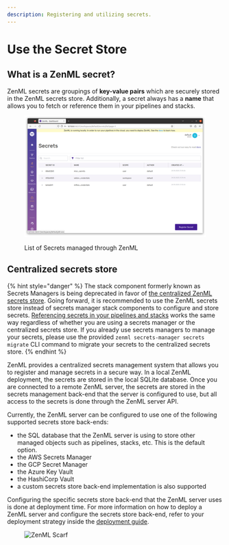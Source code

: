 ```yaml
---
description: Registering and utilizing secrets.
---
```


# Use the Secret Store

## What is a ZenML secret?

ZenML secrets are groupings of **key-value pairs** which are securely stored in the ZenML secrets store. Additionally, a secret always has a **name** that allows you to fetch or reference them in your pipelines and stacks.

<figure><img src="../../../.gitbook/assets/SecretsInDashboard.png" alt=""><figcaption><p>List of Secrets managed through ZenML</p></figcaption></figure>

## Centralized secrets store

{% hint style="danger" %}
The stack component formerly known as Secrets Managers is being deprecated in favor of [the centralized ZenML secrets store](use-the-secret-store.md#centralized-secrets-store). Going forward, it is recommended to use the ZenML secrets store instead of secrets manager stack components to configure and store secrets. [Referencing secrets in your pipelines and stacks](use-the-secret-store.md#use-the-secret-store) works the same way regardless of whether you are using a secrets manager or the centralized secrets store. If you already use secrets managers to manage your secrets, please use the provided `zenml secrets-manager secrets migrate` CLI command to migrate your secrets to the centralized secrets store.
{% endhint %}

ZenML provides a centralized secrets management system that allows you to register and manage secrets in a secure way. In a local ZenML deployment, the secrets are stored in the local SQLite database. Once you are connected to a remote ZenML server, the secrets are stored in the secrets management back-end that the server is configured to use, but all access to the secrets is done through the ZenML server API.

Currently, the ZenML server can be configured to use one of the following supported secrets store back-ends:

* the SQL database that the ZenML server is using to store other managed objects such as pipelines, stacks, etc. This is the default option.
* the AWS Secrets Manager
* the GCP Secret Manager
* the Azure Key Vault
* the HashiCorp Vault
* a custom secrets store back-end implementation is also supported

Configuring the specific secrets store back-end that the ZenML server uses is done at deployment time. For more information on how to deploy a ZenML server and configure the secrets store back-end, refer to your deployment strategy inside the [deployment guide](../deploy-zenml/deploy-zenml.md).

<!-- For scarf -->
<figure><img alt="ZenML Scarf" referrerpolicy="no-referrer-when-downgrade" src="https://static.scarf.sh/a.png?x-pxid=f0b4f458-0a54-4fcd-aa95-d5ee424815bc" /></figure>
